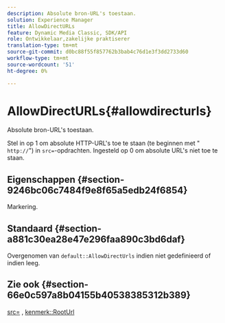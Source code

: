 ```yaml
---
description: Absolute bron-URL's toestaan.
solution: Experience Manager
title: AllowDirectURLs
feature: Dynamic Media Classic, SDK/API
role: Ontwikkelaar,zakelijke praktiserer
translation-type: tm+mt
source-git-commit: d0bc88f55f857762b3bab4c76d1e3f3dd2733d60
workflow-type: tm+mt
source-wordcount: '51'
ht-degree: 0%

---
```



# AllowDirectURLs{#allowdirecturls}

Absolute bron-URL&#39;s toestaan.

Stel in op 1 om absolute HTTP-URL&#39;s toe te staan (te beginnen met &quot; `http://`&quot;) in `src=`-opdrachten. Ingesteld op 0 om absolute URL&#39;s niet toe te staan.

## Eigenschappen {#section-9246bc06c7484f9e8f65a5edb24f6854}

Markering.

## Standaard {#section-a881c30ea28e47e296faa890c3bd6daf}

Overgenomen van `default::AllowDirectUrls` indien niet gedefinieerd of indien leeg.

## Zie ook {#section-66e0c597a8b04155b40538385312b389}

[src=](../../../../../ir-api/http-protocol/image-rendering-api-ref/c-ir-http-protocol-ref/c-ir-http-protocol-command-reference/r-ir-src.md#reference-62c98abad22149d68d405ed6aaff8272) ,  [kenmerk::RootUrl](../../../../../ir-api/material-cat/image-rendering-api-ref/c-ir-material-catalog/c-ir-attributes-reference/r-ir-rooturl.md#reference-b8d706a573814802bd6794223cc78402)
